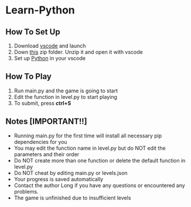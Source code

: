 # Learn-Python

## How To Set Up
1. Download [vscode](https://code.visualstudio.com/) and launch
2. Down [this](https://github.com/LongLong10203/Learn-Python/archive/refs/heads/main.zip) zip folder. Unzip it and open it with vscode 
3. Set up [Python](https://www.python.org/downloads/) in your vscode

## How To Play
1. Run main.py and the game is going to start
2. Edit the function in level.py to start playing
3. To submit, press **ctrl+S**

## Notes [IMPORTANT!!]
- Running main.py for the first time will install all necessary pip dependencies for you
- You may edit the function name in level.py but do NOT edit the parameters and their order
- Do NOT create more than one function or delete the default function in level.py
- Do NOT cheat by editing main.py or levels.json
- Your progress is saved automatically
- Contact the author Long if you have any questions or encountered any problems.
- The game is unfinished due to insufficient levels